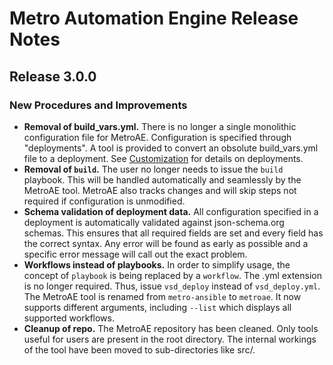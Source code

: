 # Metro Automation Engine Release Notes

## Release 3.0.0

### New Procedures and Improvements

* **Removal of build_vars.yml.**  There is no longer a single monolithic configuration file for MetroAE.  Configuration is specified through "deployments".  A tool is provided to convert an obsolute build_vars.yml file to a deployment.  See [Customization](Documentation/CUSTOMIZATION.md) for details on deployments.
* **Removal of `build`.**  The user no longer needs to issue the `build` playbook.  This will be handled automatically and seamlessly by the MetroAE tool.  MetroAE also tracks changes and will skip steps not required if configuration is unmodified.
* **Schema validation of deployment data.**  All configuration specified in a deployment is automatically validated against json-schema.org schemas.  This ensures that all required fields are set and every field has the correct syntax.  Any error will be found as early as possible and a specific error message will call out the exact problem.
* **Workflows instead of playbooks.**  In order to simplify usage, the concept of `playbook` is being replaced by a `workflow`.  The .yml extension is no longer required.  Thus, issue `vsd_deploy` instead of `vsd_deploy.yml`.  The MetroAE tool is renamed from `metro-ansible` to `metroae`.  It now supports different arguments, including `--list` which displays all supported workflows.
* **Cleanup of repo.**  The MetroAE repository has been cleaned.  Only tools useful for users are present in the root directory.  The internal workings of the tool have been moved to sub-directories like src/.
